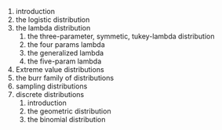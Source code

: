 1. introduction
2. the logistic distribution
3. the lambda distribution
	1. the three-parameter, symmetic, tukey-lambda distribution
	2. the four params lambda
	3. the generalized lambda 
	4. the five-param lambda
4. Extreme value distributions
5. the burr family of distributions
6. sampling distributions
7. discrete distributions
	1. introduction
	2. the geometric distribution
	3. the binomial distribution